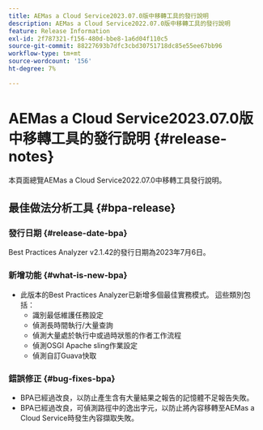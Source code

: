 ```yaml
---
title: AEMas a Cloud Service2023.07.0版中移轉工具的發行說明
description: AEMas a Cloud Service2022.07.0版中移轉工具的發行說明
feature: Release Information
exl-id: 2f787321-f156-480d-bbe8-1a6d04f110c5
source-git-commit: 88227693b7dfc3cbd30751718dc85e55ee67bb96
workflow-type: tm+mt
source-wordcount: '156'
ht-degree: 7%

---
```


# AEMas a Cloud Service2023.07.0版中移轉工具的發行說明 {#release-notes}

本頁面總覽AEMas a Cloud Service2022.07.0中移轉工具發行說明。

## 最佳做法分析工具 {#bpa-release}

### 發行日期 {#release-date-bpa}

Best Practices Analyzer v2.1.42的發行日期為2023年7月6日。

### 新增功能 {#what-is-new-bpa}

* 此版本的Best Practices Analyzer已新增多個最佳實務模式。 這些類別包括：
   * 識別最低維護任務設定
   * 偵測長時間執行/大量查詢
   * 偵測大量處於執行中或過時狀態的作者工作流程
   * 偵測OSGI Apache sling作業設定
   * 偵測自訂Guava快取

### 錯誤修正 {#bug-fixes-bpa}

* BPA已經過改良，以防止產生含有大量結果之報告的記憶體不足報告失敗。
* BPA已經過改良，可偵測路徑中的逸出字元，以防止將內容移轉至AEMas a Cloud Service時發生內容擷取失敗。


